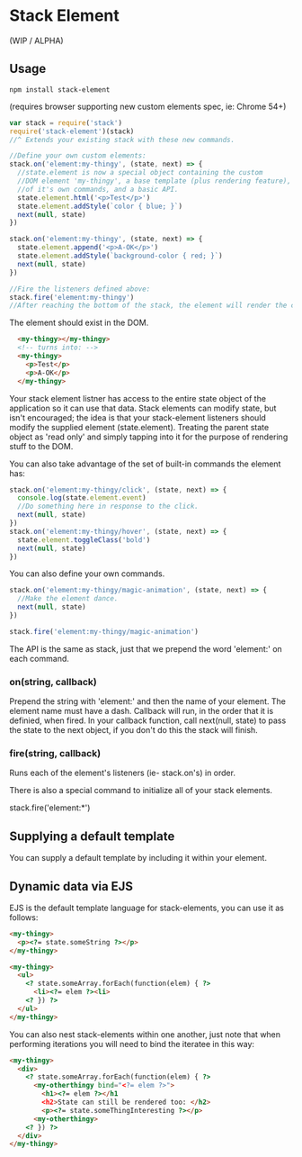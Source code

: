 # Stack Element

(WIP / ALPHA)

## Usage
`npm install stack-element`

(requires browser supporting new custom elements spec, ie: Chrome 54+)

```javascript
var stack = require('stack')
require('stack-element')(stack) 
//^ Extends your existing stack with these new commands.

//Define your own custom elements: 
stack.on('element:my-thingy', (state, next) => {
  //state.element is now a special object containing the custom
  //DOM element 'my-thingy', a base template (plus rendering feature), a set
  //of it's own commands, and a basic API. 
  state.element.html('<p>Test</p>')
  state.element.addStyle(`color { blue; }`)
  next(null, state)
})

stack.on('element:my-thingy', (state, next) => {
  state.element.append('<p>A-OK</p>')
  state.element.addStyle(`background-color { red; }`)
  next(null, state)
})

//Fire the listeners defined above: 
stack.fire('element:my-thingy')
//After reaching the bottom of the stack, the element will render the changes to it's template to the DOM. 
```
The element should exist in the DOM. 
```HTML
  <my-thingy></my-thingy>
  <!-- turns into: -->
  <my-thingy>
    <p>Test</p>
    <p>A-OK</p>
  </my-thingy>
```

Your stack element listner has access to the entire state object of the application so it can use that data. Stack elements can modify state, but isn't encouraged; the idea is that your stack-element listeners should modify the supplied element (state.element). Treating the parent state object as 'read only' and simply tapping into it for the purpose of rendering stuff to the DOM. 


You can also take advantage of the set of built-in commands the element has: 
```javascript
stack.on('element:my-thingy/click', (state, next) => {
  console.log(state.element.event)
  //Do something here in response to the click. 
  next(null, state)
})
stack.on('element:my-thingy/hover', (state, next) => {
  state.element.toggleClass('bold')
  next(null, state)
})
```

You can also define your own commands. 

```javascript
stack.on('element:my-thingy/magic-animation', (state, next) => {
  //Make the element dance. 
  next(null, state)
})

stack.fire('element:my-thingy/magic-animation')
```

The API is the same as stack, just that we prepend the word 'element:' on each command.

### on(string, callback)

Prepend the string with 'element:' and then the name of your element.  The element name must have a dash. Callback will run, in the order that it is definied, when fired. 
In your callback function, call next(null, state) to pass the state to the next object, if you don't do this the stack will finish. 


### fire(string, callback) 

Runs each of the element's listeners (ie- stack.on's) in order. 

There is also a special command to initialize all of your stack elements. 

stack.fire('element:*')


## Supplying a default template

You can supply a default template by including it within your element. 

<my-thingy>
</my-thingy>


## Dynamic data via EJS

EJS is the default template language for stack-elements, you can use it as follows: 

```HTML
<my-thingy>
  <p><?= state.someString ?></p>
</my-thingy>

<my-thingy>
  <ul>
    <? state.someArray.forEach(function(elem) { ?>
      <li><?= elem ?><li>
    <? }) ?>
  </ul>
</my-thingy>
```

You can also nest stack-elements within one another, just note that when performing iterations you will need to bind the iteratee in this way: 

```HTML
<my-thingy>
  <div>
    <? state.someArray.forEach(function(elem) { ?>
      <my-otherthingy bind="<?= elem ?>">
        <h1><?= elem ?></h1
        <h2>State can still be rendered too: </h2>
        <p><?= state.someThingInteresting ?></p>
      <my-otherthingy>
    <? }) ?>
  </div>
</my-thingy>
```

